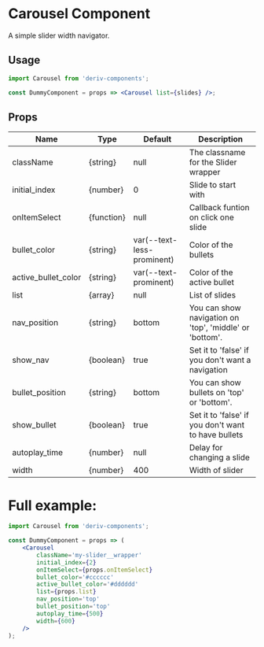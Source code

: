 # Carousel Component

A simple slider width navigator.

## Usage

```jsx
import Carousel from 'deriv-components';

const DummyComponent = props => <Carousel list={slides} />;
```

## Props

| Name                | Type       | Default                    | Description                                             |
| ------------------- | ---------- | -------------------------- | ------------------------------------------------------- |
| className           | {string}   | null                       | The classname for the Slider wrapper                    |
| initial_index       | {number}   | 0                          | Slide to start with                                     |
| onItemSelect        | {function} | null                       | Callback funtion on click one slide                     |
| bullet_color        | {string}   | var(--text-less-prominent) | Color of the bullets                                    |
| active_bullet_color | {string}   | var(--text-prominent)      | Color of the active bullet                              |
| list                | {array}    | null                       | List of slides                                          |
| nav_position        | {string}   | bottom                     | You can show navigation on 'top', 'middle' or 'bottom'. |
| show_nav            | {boolean}  | true                       | Set it to 'false' if you don't want a navigation        |
| bullet_position     | {string}   | bottom                     | You can show bullets on 'top' or 'bottom'.              |
| show_bullet         | {boolean}  | true                       | Set it to 'false' if you don't want to have bullets     |
| autoplay_time       | {number}   | null                       | Delay for changing a slide                              |
| width               | {number}   | 400                        | Width of slider                                         |

# Full example:

```jsx
import Carousel from 'deriv-components';

const DummyComponent = props => (
    <Carousel
        className='my-slider__wrapper'
        initial_index={2}
        onItemSelect={props.onItemSelect}
        bullet_color='#cccccc'
        active_bullet_color='#dddddd'
        list={props.list}
        nav_position='top'
        bullet_position='top'
        autoplay_time={500}
        width={600}
    />
);
```
